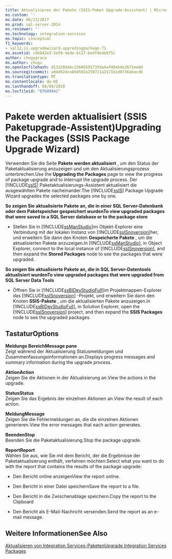 ```yaml
---
title: Aktualisieren der Pakete (SSIS-Paket Upgrade-Assistent) | Microsoft-Dokumentation
ms.custom: ''
ms.date: 06/13/2017
ms.prod: sql-server-2014
ms.reviewer: ''
ms.technology: integration-services
ms.topic: conceptual
f1_keywords:
- sql12.is.upgradewizard.upgradingpackage.f1
ms.assetid: cdb842e3-2e59-4ede-b127-be4fde46875c
author: chugugrace
ms.author: chugu
ms.openlocfilehash: d13228dabc1566b592733da4afd8ebde3671ee0d
ms.sourcegitcommit: ad4d92dce894592a259721a1571b1d8736abacdb
ms.translationtype: MT
ms.contentlocale: de-DE
ms.lasthandoff: 08/04/2020
ms.locfileid: "87609941"
---
```

# <a name="upgrading-the-packages-ssis-package-upgrade-wizard"></a><span data-ttu-id="d8f90-102">Pakete werden aktualisiert (SSIS Paketupgrade-Assistent)</span><span class="sxs-lookup"><span data-stu-id="d8f90-102">Upgrading the Packages (SSIS Package Upgrade Wizard)</span></span>
  <span data-ttu-id="d8f90-103">Verwenden Sie die Seite **Pakete werden aktualisiert** , um den Status der Paketaktualisierung anzuzeigen und um den Aktualisierungsprozess unterbrechen.</span><span class="sxs-lookup"><span data-stu-id="d8f90-103">Use the **Upgrading the Packages** page to view the progress of package upgrade and to interrupt the upgrade process.</span></span> <span data-ttu-id="d8f90-104">Der [!INCLUDE[ssIS](../includes/ssis-md.md)] Paketaktualisierungs-Assistent aktualisiert die ausgewählten Pakete nacheinander.</span><span class="sxs-lookup"><span data-stu-id="d8f90-104">The [!INCLUDE[ssIS](../includes/ssis-md.md)] Package Upgrade Wizard upgrades the selected packages one by one.</span></span>  
  
 <span data-ttu-id="d8f90-105">**So zeigen Sie aktualisierte Pakete an, die in einer SQL Server-Datenbank oder dem Paketspeicher gespeichert wurden**</span><span class="sxs-lookup"><span data-stu-id="d8f90-105">**To view upgraded packages that were saved to a SQL Server database or to the package store**</span></span>  
  
-   <span data-ttu-id="d8f90-106">Stellen Sie in [!INCLUDE[ssManStudio](../includes/ssmanstudio-md.md)]im Objekt-Explorer eine Verbindung mit der lokalen Instanz von [!INCLUDE[ssISnoversion](../includes/ssisnoversion-md.md)]her, und erweitern Sie dann den Knoten **Gespeicherte Pakete** , um die aktualisierten Pakete anzuzeigen.</span><span class="sxs-lookup"><span data-stu-id="d8f90-106">In [!INCLUDE[ssManStudio](../includes/ssmanstudio-md.md)], in Object Explorer, connect to the local instance of [!INCLUDE[ssISnoversion](../includes/ssisnoversion-md.md)], and then expand the **Stored Packages** node to see the packages that were upgraded.</span></span>  
  
 <span data-ttu-id="d8f90-107">**So zeigen Sie aktualisierte Pakete an, die in SQL Server-Datentools aktualisiert wurden**</span><span class="sxs-lookup"><span data-stu-id="d8f90-107">**To view upgraded packages that were upgraded from SQL Server Data Tools**</span></span>  
  
-   <span data-ttu-id="d8f90-108">Öffnen Sie in [!INCLUDE[ssBIDevStudioFull](../includes/ssbidevstudiofull-md.md)]im Projektmappen-Explorer das [!INCLUDE[ssISnoversion](../includes/ssisnoversion-md.md)] -Projekt, und erweitern Sie dann den Knoten **SSIS-Pakete** , um die aktualisierten Pakete anzuzeigen.</span><span class="sxs-lookup"><span data-stu-id="d8f90-108">In [!INCLUDE[ssBIDevStudioFull](../includes/ssbidevstudiofull-md.md)], in Solution Explorer, open the [!INCLUDE[ssISnoversion](../includes/ssisnoversion-md.md)] project, and then expand the **SSIS Packages** node to see the upgraded packages.</span></span>  
  
## <a name="options"></a><span data-ttu-id="d8f90-109">Tastatur</span><span class="sxs-lookup"><span data-stu-id="d8f90-109">Options</span></span>  
 <span data-ttu-id="d8f90-110">**Meldungs Bereich**</span><span class="sxs-lookup"><span data-stu-id="d8f90-110">**Message pane**</span></span>  
 <span data-ttu-id="d8f90-111">Zeigt während der Aktualisierung Statusmeldungen und Zusammenfassungsinformationen an.</span><span class="sxs-lookup"><span data-stu-id="d8f90-111">Displays progress messages and summary information during the upgrade process.</span></span>  
  
 <span data-ttu-id="d8f90-112">**Aktion**</span><span class="sxs-lookup"><span data-stu-id="d8f90-112">**Action**</span></span>  
 <span data-ttu-id="d8f90-113">Zeigen Sie die Aktionen in der Aktualisierung an.</span><span class="sxs-lookup"><span data-stu-id="d8f90-113">View the actions in the upgrade.</span></span>  
  
 <span data-ttu-id="d8f90-114">**Status**</span><span class="sxs-lookup"><span data-stu-id="d8f90-114">**Status**</span></span>  
 <span data-ttu-id="d8f90-115">Zeigen Sie das Ergebnis der einzelnen Aktionen an.</span><span class="sxs-lookup"><span data-stu-id="d8f90-115">View the result of each action.</span></span>  
  
 <span data-ttu-id="d8f90-116">**Meldung**</span><span class="sxs-lookup"><span data-stu-id="d8f90-116">**Message**</span></span>  
 <span data-ttu-id="d8f90-117">Zeigen Sie die Fehlermeldungen an, die die einzelnen Aktionen generieren.</span><span class="sxs-lookup"><span data-stu-id="d8f90-117">View the error messages that each action generates.</span></span>  
  
 <span data-ttu-id="d8f90-118">**Beenden**</span><span class="sxs-lookup"><span data-stu-id="d8f90-118">**Stop**</span></span>  
 <span data-ttu-id="d8f90-119">Beenden Sie die Paketaktualisierung.</span><span class="sxs-lookup"><span data-stu-id="d8f90-119">Stop the package upgrade.</span></span>  
  
 <span data-ttu-id="d8f90-120">**Report**</span><span class="sxs-lookup"><span data-stu-id="d8f90-120">**Report**</span></span>  
 <span data-ttu-id="d8f90-121">Wählen Sie aus, wie Sie mit dem Bericht, der die Ergebnisse der Paketaktualisierung enthält, verfahren möchten:</span><span class="sxs-lookup"><span data-stu-id="d8f90-121">Select what you want to do with the report that contains the results of the package upgrade:</span></span>  
  
-   <span data-ttu-id="d8f90-122">Den Bericht online anzeigen</span><span class="sxs-lookup"><span data-stu-id="d8f90-122">View the report online.</span></span>  
  
-   <span data-ttu-id="d8f90-123">Den Bericht in einer Datei speichern</span><span class="sxs-lookup"><span data-stu-id="d8f90-123">Save the report to a file.</span></span>  
  
-   <span data-ttu-id="d8f90-124">Den Bericht in die Zwischenablage speichern.</span><span class="sxs-lookup"><span data-stu-id="d8f90-124">Copy the report to the Clipboard</span></span>  
  
-   <span data-ttu-id="d8f90-125">Den Bericht als E-Mail-Nachricht versenden.</span><span class="sxs-lookup"><span data-stu-id="d8f90-125">Send the report as an e-mail message.</span></span>  
  
## <a name="see-also"></a><span data-ttu-id="d8f90-126">Weitere Informationen</span><span class="sxs-lookup"><span data-stu-id="d8f90-126">See Also</span></span>  
 [<span data-ttu-id="d8f90-127">Aktualisieren von Integration Services-Paketen</span><span class="sxs-lookup"><span data-stu-id="d8f90-127">Upgrade Integration Services Packages</span></span>](install-windows/upgrade-integration-services-packages.md)  
  
  
